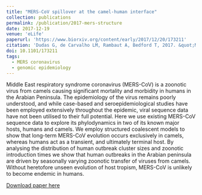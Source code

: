 ```yaml
---
title: "MERS-CoV spillover at the camel-human interface"
collection: publications
permalink: /publication/2017-mers-structure
date: 2017-12-19
venue: 'eLife'
paperurl: 'https://www.biorxiv.org/content/early/2017/12/20/173211'
citation: 'Dudas G, de Carvalho LM, Rambaut A, Bedford T, 2017. &quot;MERS-CoV spillover at the camel-human interface&quot;. <i>eLife</i>, in press.'
doi: 10.1101/173211
tags:
  - MERS coronavirus
  - genomic epidemiology
---
```



Middle East respiratory syndrome coronavirus (MERS-CoV) is a zoonotic virus from camels causing significant mortality and morbidity in humans in the Arabian Peninsula.
The epidemiology of the virus remains poorly understood, and while case-based and seroepidemiological studies have been employed extensively throughout the epidemic, viral sequence data have not been utilised to their full potential.
Here we use existing MERS-CoV sequence data to explore its phylodynamics in two of its known major hosts, humans and camels.
We employ structured coalescent models to show that long-term MERS-CoV evolution occurs exclusively in camels, whereas humans act as a transient, and ultimately terminal host.
By analysing the distribution of human outbreak cluster sizes and zoonotic introduction times we show that human outbreaks in the Arabian peninsula are driven by seasonally varying zoonotic transfer of viruses from camels.
Without heretofore unseen evolution of host tropism, MERS-CoV is unlikely to become endemic in humans.


[Download paper here](http://evogytis.github.io/files/2017-mers-structure.pdf)
